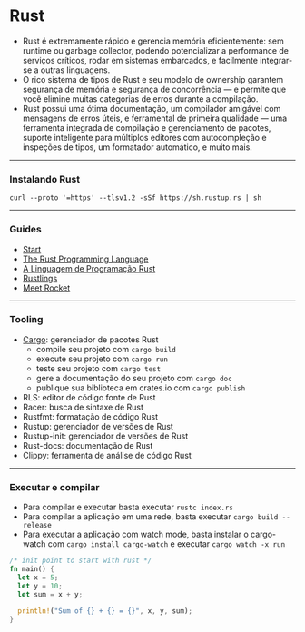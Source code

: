 # Rust

- Rust é extremamente rápido e gerencia memória eficientemente: sem runtime ou garbage collector, podendo potencializar a performance de serviços críticos, rodar em sistemas embarcados, e facilmente integrar-se a outras linguagens.
- O rico sistema de tipos de Rust e seu modelo de ownership garantem segurança de memória e segurança de concorrência — e permite que você elimine muitas categorias de erros durante a compilação.
- Rust possui uma ótima documentação, um compilador amigável com mensagens de erros úteis, e ferramental de primeira qualidade — uma ferramenta integrada de compilação e gerenciamento de pacotes, suporte inteligente para múltiplos editores com autocompleção e inspeções de tipos, um formatador automático, e muito mais.

---

### Instalando Rust

`curl --proto '=https' --tlsv1.2 -sSf https://sh.rustup.rs | sh`

---

### Guides

- [Start](https://gist.github.com/vit0rr/136226b267603c37749c324103ad62f8)
- [The Rust Programming Language](https://doc.rust-lang.org/stable/book/)
- [A Linguagem de Programação Rust](https://livro.rustbr.org/)
- [Rustlings](https://github.com/rust-lang/rustlings)
- [Meet Rocket](https://rocket.rs/)

---

### Tooling

- [Cargo](https://doc.rust-lang.org/cargo/index.html): gerenciador de pacotes Rust
  - compile seu projeto com `cargo build`
  - execute seu projeto com `cargo run`
  - teste seu projeto com `cargo test`
  - gere a documentação do seu projeto com `cargo doc`
  - publique sua biblioteca em crates.io com `cargo publish`
- RLS: editor de código fonte de Rust
- Racer: busca de sintaxe de Rust
- Rustfmt: formatação de código Rust
- Rustup: gerenciador de versões de Rust
- Rustup-init: gerenciador de versões de Rust
- Rust-docs: documentação de Rust
- Clippy: ferramenta de análise de código Rust

---

### Executar e compilar

- Para compilar e executar basta executar `rustc index.rs`
- Para compilar a aplicação em uma rede, basta executar `cargo build --release`
- Para executar a aplicação com watch mode, basta instalar o cargo-watch com `cargo install cargo-watch` e executar `cargo watch -x run`

```rust
/* init point to start with rust */
fn main() {
  let x = 5;
  let y = 10;
  let sum = x + y;
  
  println!("Sum of {} + {} = {}", x, y, sum);
}
```